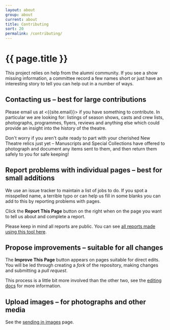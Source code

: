 ```yaml
---
layout: about
group: about
current: about
title: Contributing
sort: 20
permalink: /contributing/
---
```


# <i class="octicon octicon-git-pull-request fa-fw"></i> {{ page.title }}

This project relies on help from the alumni community. If you see a show missing information, a committee record a few names short or just have an interesting story to tell you can help out in a number of ways.

## Contacting us <span class="headerlite">&ndash; best for large contributions</span>

Please email us at <{{site.email}}> if you have something to contribute. In particular we are looking for: listings of season shows, casts and crew lists, photographs, programmes, flyers, reviews and anything else which could provide an insight into the history of the theatre.

Don't worry if you aren't quite ready to part with your cherished New Theatre relics just yet – Manuscripts and Special Collections have offered to photograph and document any items sent to them, and then return them safely to you for safe keeping!

## Report problems with individual pages <span class="headerlite">&ndash; best for small additions</span>

We use an issue tracker to maintain a list of jobs to do. If you spot a misspelled name, a terrible typo or can help us fill in some blanks you can add to this by reporting problems with pages.

Click the <strong class="tag"><i class="octicon octicon-issue-opened"></i> Report This Page</strong> button on the right when on the page you want to tell us about and complete a report.

Please keep in mind all reports are public. You can see [all reports made using this tool here](https://github.com/newtheatre/history-project/issues?q=label%3Areport-tool+).

## Propose improvements <span class="headerlite">&ndash; suitable for all changes</span>

The <strong class="tag"><i class="octicon octicon octicon-pencil"></i> Improve This Page</strong> button appears on pages suitable for direct edits. You will be led through creating a _fork_ of the repository, making changes and submitting a _pull request_.

This process is a little bit more involved than the other two, see the [editing docs](/docs/editing/) for more information.

## Upload images <span class="headerlite">&ndash; for photographs and other media</span>

See the [sending in images](/upload/) page.
